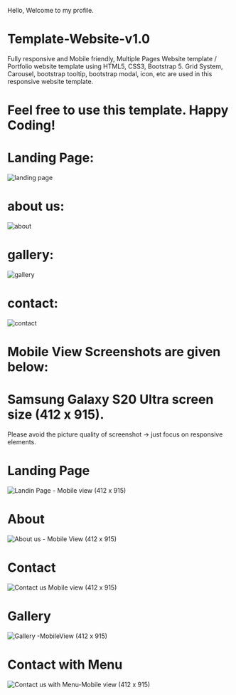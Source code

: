 Hello, Welcome to my profile.

# Template-Website-v1.0
Fully responsive and Mobile friendly, Multiple Pages Website template / Portfolio website template using HTML5, CSS3, Bootstrap 5. Grid System, Carousel, bootstrap tooltip, bootstrap modal, icon, etc are used in this responsive website template.

# Feel free to use this template. Happy Coding!


# Landing Page:

![landing page](https://github.com/mdtalalwasim/Template-Website-v1.0/assets/91146041/13b8bc3c-ab0e-4771-be82-43cfa91b5a64)

# about us:

![about](https://github.com/mdtalalwasim/Template-Website-v1.0/assets/91146041/ecd50451-f074-45db-a4e5-81db8de2380a)

# gallery:

![gallery](https://github.com/mdtalalwasim/Template-Website-v1.0/assets/91146041/ace88fb6-f681-4a27-9ef3-31fba5887311)

# contact:

![contact](https://github.com/mdtalalwasim/Template-Website-v1.0/assets/91146041/1e7b9978-0283-4a1f-8dec-2cdff50a0656)


# Mobile View Screenshots are given below: 
# Samsung Galaxy S20 Ultra screen size (412 x 915). 
Please avoid the picture quality of screenshot -> just focus on responsive elements.

# Landing Page

![Landin Page - Mobile view (412 x 915)](https://github.com/mdtalalwasim/Template-Website-v1.0/assets/91146041/255c1b00-37a5-4772-bedc-94f6d087dc8b)

# About 

![About us - Mobile View (412 x 915)](https://github.com/mdtalalwasim/Template-Website-v1.0/assets/91146041/98a47420-93f8-457c-92e3-630fdb0538bd)

# Contact

![Contact us Mobile view (412 x 915)](https://github.com/mdtalalwasim/Template-Website-v1.0/assets/91146041/fc31702b-6ac6-4890-9bea-3d85034acc98)

# Gallery 

![Gallery -MobileView (412 x 915)](https://github.com/mdtalalwasim/Template-Website-v1.0/assets/91146041/9819f9b2-4b6c-4291-98cb-47a0c5774f36) 

# Contact with Menu

![Contact us with Menu-Mobile view (412 x 915)](https://github.com/mdtalalwasim/Template-Website-v1.0/assets/91146041/34635a27-5f7f-4396-8682-62e0d4856fa5)


 
